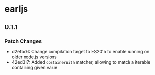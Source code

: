 # earljs

## 0.1.1

### Patch Changes

- d2efbc6: Change compilation target to ES2015 to enable running on older
  node.js versions
- 42ed317: Added `containerWith` matcher, allowing to match a iterable
  containing given value
